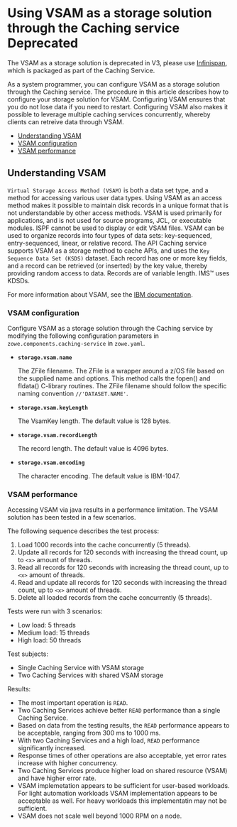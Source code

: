 # Using VSAM as a storage solution through the Caching service **Deprecated**

The VSAM as a storage solution is deprecated in V3, please use [Infinispan](./api-mediation-infinispan), which is packaged as part of the Caching Service. 

As a system programmer, you can configure VSAM as a storage solution through the Caching service. The procedure in this article
describes how to configure your storage solution for VSAM. Configuring VSAM ensures that you do not lose data if you need to restart. Configuring VSAM also makes it possible to leverage multiple caching services concurrently, whereby clients can retreive data through VSAM.

- [Understanding VSAM](#understanding-vsam)
- [VSAM configuration](#vsam-configuration)
- [VSAM performance](#vsam-performance)
## Understanding VSAM

`Virtual Storage Access Method (VSAM)` is both a data set type, and a method for accessing various user data types.
Using VSAM as an access method makes it possible to maintain disk records in a unique format that is not understandable by other access methods.
VSAM is used primarily for applications, and is not used for source programs, JCL, or executable modules. ISPF cannot be used to display or edit VSAM files. VSAM can be used to organize records into four types of data sets: key-sequenced, entry-sequenced, linear, or relative record. The
API Caching service supports VSAM as a storage method to cache APIs, and uses the `Key Sequence Data Set (KSDS)` dataset. Each record has one or more key fields, and a record can be retrieved (or inserted) by the key value, thereby providing random access to data. Records are of variable length. IMS™ uses KDSDs.

For more information about VSAM, see the [IBM documentation](https://www.ibm.com/support/knowledgecenter/zosbasics/com.ibm.zos.zconcepts/zconcepts_169.htm).

### VSAM configuration

Configure VSAM as a storage solution through the Caching service by modifying the following configuration parameters in `zowe.components.caching-service` in `zowe.yaml`.

* **`storage.vsam.name`**

  The ZFile filename. The ZFile is a wrapper around a z/OS file based on the supplied name and options. This method calls the fopen() and fldata() C-library routines. The ZFile filename should follow the specific naming convention `//'DATASET.NAME'`.                                                  

* **`storage.vsam.keyLength`**

  The VsamKey length. The default value is 128 bytes.

* **`storage.vsam.recordLength`**

  The record length. The default value is 4096 bytes.

* **`storage.vsam.encoding`**

  The character encoding. The default value is IBM-1047.

### VSAM performance

Accessing VSAM via java results in a performance limitation. The VSAM solution has been tested in a few scenarios.

The following sequence describes the test process: 
1. Load 1000 records into the cache concurrently (5 threads).
2. Update all records for 120 seconds with increasing the thread count, up to `<x>` amount of threads.
3. Read all records for 120 seconds with increasing the thread count, up to `<x>` amount of threads.
4. Read and update all records for 120 seconds with increasing the thread count, up to `<x>` amount of threads.
5. Delete all loaded records from the cache concurrently (5 threads).

Tests were run with 3 scenarios:
- Low load: 5 threads 
- Medium load: 15 threads
- High load: 50 threads

Test subjects:
- Single Caching Service with VSAM storage
- Two Caching Services with shared VSAM storage

Results:
- The most important operation is `READ`.
- Two Caching Services achieve better `READ` performance than a single Caching Service.
- Based on data from the testing results, the `READ` performance appears to be acceptable, ranging from 300 ms to 1000 ms.
- With two Caching Services and a high load, `READ` performance significantly increased.
- Response times of other operations are also acceptable, yet error rates increase with higher concurrency.
- Two Caching Services produce higher load on shared resource (VSAM) and have higher error rate.
- VSAM implemetation appears to be sufficient for user-based workloads. For light automation workloads VSAM implementation appears to be acceptable as well. For heavy workloads this implementatin may not be sufficient. 
- VSAM does not scale well beyond 1000 RPM on a node.


